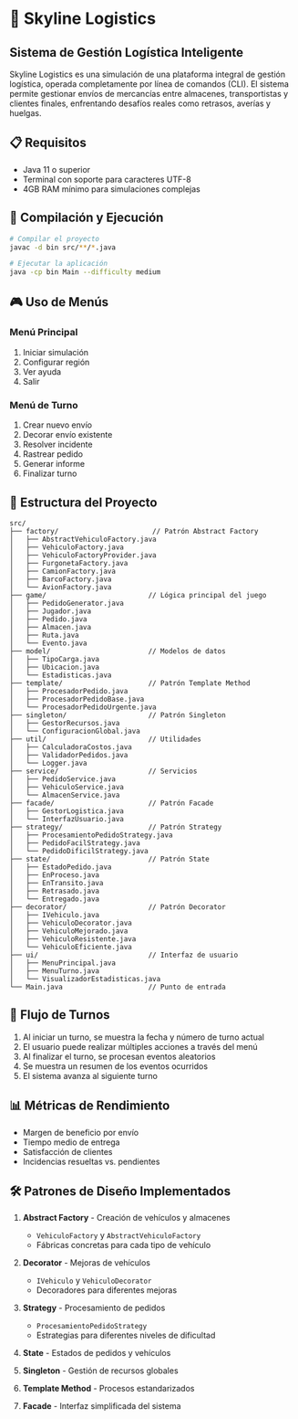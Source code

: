 # 🚚 Skyline Logistics

## Sistema de Gestión Logística Inteligente

Skyline Logistics es una simulación de una plataforma integral de gestión logística, operada completamente por línea de comandos (CLI). El sistema permite gestionar envíos de mercancías entre almacenes, transportistas y clientes finales, enfrentando desafíos reales como retrasos, averías y huelgas.

## 📋 Requisitos

- Java 11 o superior
- Terminal con soporte para caracteres UTF-8
- 4GB RAM mínimo para simulaciones complejas

## 🚀 Compilación y Ejecución

```bash
# Compilar el proyecto
javac -d bin src/**/*.java

# Ejecutar la aplicación
java -cp bin Main --difficulty medium
```

## 🎮 Uso de Menús

### Menú Principal
1. Iniciar simulación
2. Configurar región
3. Ver ayuda
4. Salir

### Menú de Turno
1. Crear nuevo envío
2. Decorar envío existente
3. Resolver incidente
4. Rastrear pedido
5. Generar informe
6. Finalizar turno

## 📁 Estructura del Proyecto

```
src/
├── factory/                       // Patrón Abstract Factory
│   ├── AbstractVehiculoFactory.java
│   ├── VehiculoFactory.java
│   ├── VehiculoFactoryProvider.java
│   ├── FurgonetaFactory.java
│   ├── CamionFactory.java
│   ├── BarcoFactory.java
│   └── AvionFactory.java
├── game/                         // Lógica principal del juego
│   ├── PedidoGenerator.java
│   ├── Jugador.java
│   ├── Pedido.java
│   ├── Almacen.java
│   ├── Ruta.java
│   └── Evento.java
├── model/                        // Modelos de datos
│   ├── TipoCarga.java
│   ├── Ubicacion.java
│   └── Estadisticas.java
├── template/                     // Patrón Template Method
│   ├── ProcesadorPedido.java
│   ├── ProcesadorPedidoBase.java
│   └── ProcesadorPedidoUrgente.java
├── singleton/                    // Patrón Singleton
│   ├── GestorRecursos.java
│   └── ConfiguracionGlobal.java
├── util/                         // Utilidades
│   ├── CalculadoraCostos.java
│   ├── ValidadorPedidos.java
│   └── Logger.java
├── service/                      // Servicios
│   ├── PedidoService.java
│   ├── VehiculoService.java
│   └── AlmacenService.java
├── facade/                       // Patrón Facade
│   ├── GestorLogistica.java
│   └── InterfazUsuario.java
├── strategy/                     // Patrón Strategy
│   ├── ProcesamientoPedidoStrategy.java
│   ├── PedidoFacilStrategy.java
│   └── PedidoDificilStrategy.java
├── state/                        // Patrón State
│   ├── EstadoPedido.java
│   ├── EnProceso.java
│   ├── EnTransito.java
│   ├── Retrasado.java
│   └── Entregado.java
├── decorator/                    // Patrón Decorator
│   ├── IVehiculo.java
│   ├── VehiculoDecorator.java
│   ├── VehiculoMejorado.java
│   ├── VehiculoResistente.java
│   └── VehiculoEficiente.java
├── ui/                           // Interfaz de usuario
│   ├── MenuPrincipal.java
│   ├── MenuTurno.java
│   └── VisualizadorEstadisticas.java
└── Main.java                     // Punto de entrada
```

## 🔄 Flujo de Turnos

1. Al iniciar un turno, se muestra la fecha y número de turno actual
2. El usuario puede realizar múltiples acciones a través del menú
3. Al finalizar el turno, se procesan eventos aleatorios
4. Se muestra un resumen de los eventos ocurridos
5. El sistema avanza al siguiente turno

## 📊 Métricas de Rendimiento

- Margen de beneficio por envío
- Tiempo medio de entrega
- Satisfacción de clientes
- Incidencias resueltas vs. pendientes

## 🛠️ Patrones de Diseño Implementados

1. **Abstract Factory** - Creación de vehículos y almacenes
   - `VehiculoFactory` y `AbstractVehiculoFactory`
   - Fábricas concretas para cada tipo de vehículo

2. **Decorator** - Mejoras de vehículos
   - `IVehiculo` y `VehiculoDecorator`
   - Decoradores para diferentes mejoras

3. **Strategy** - Procesamiento de pedidos
   - `ProcesamientoPedidoStrategy`
   - Estrategias para diferentes niveles de dificultad

4. **State** - Estados de pedidos y vehículos

5. **Singleton** - Gestión de recursos globales

6. **Template Method** - Procesos estandarizados

7. **Facade** - Interfaz simplificada del sistema 
